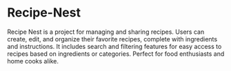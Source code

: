 # Recipe-Nest
Recipe Nest is a project for managing and sharing recipes. Users can create, edit, and organize their favorite recipes, complete with ingredients and instructions. It includes search and filtering features for easy access to recipes based on ingredients or categories. Perfect for food enthusiasts and home cooks alike.

